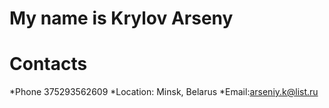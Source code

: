 # My name is Krylov Arseny
# Contacts
*Phone 375293562609
*Location: Minsk, Belarus
*Email:arseniy.k@list.ru
